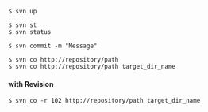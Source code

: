 
    $ svn up
    
    $ svn st
    $ svn status
    
    $ svn commit -m "Message"
    
    $ svn co http://repository/path
    $ svn co http://repository/path target_dir_name
    
#### with Revision
    $ svn co -r 102 http://repository/path target_dir_name
    